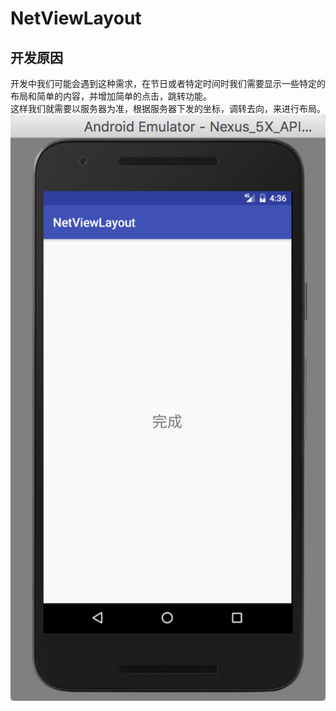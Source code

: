 # NetViewLayout

## 开发原因  
开发中我们可能会遇到这种需求，在节日或者特定时间时我们需要显示一些特定的布局和简单的内容，并增加简单的点击，跳转功能。<br>
这样我们就需要以服务器为准，根据服务器下发的坐标，调转去向，来进行布局。<br>
![](http://github.com/wangqiWahahah/NetViewLayout/raw/master/imageN/showImage2.jpg)
